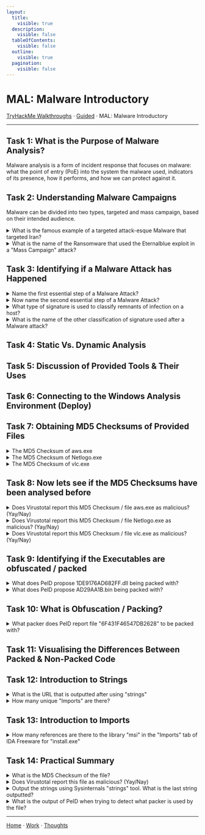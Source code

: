 ```yaml
---
layout:
  title:
    visible: true
  description:
    visible: false
  tableOfContents:
    visible: false
  outline:
    visible: true
  pagination:
    visible: false
---
```


# MAL: Malware Introductory

[TryHackMe Walkthroughs](./) ⋅ [Guided](../) ⋅ MAL: Malware Introductory

***

## Task 1: What is the Purpose of Malware Analysis?

Malware analysis is a form of incident response that focuses on malware: what the point of entry (PoE) into the system the malware used, indicators of its presence, how it performs, and how we can protect against it.

## Task 2: Understanding Malware Campaigns

Malware can be divided into two types, targeted and mass campaign, based on their intended audience.

<details>

<summary>What is the famous example of a targeted attack-esque Malware that targeted Iran?</summary>

Stuxnet

Stuxnex targeted Iran's nuclear program centrifuge, which are used to enrich uranium.

</details>

<details>

<summary>What is the name of the Ransomware that used the Eternalblue exploit in a "Mass Campaign" attack?</summary>

Wannacry

Wannacry demanded ransomware payments in Bitcoin.

</details>

## Task 3: Identifying if a Malware Attack has Happened

<details>

<summary>Name the first essential step of a Malware Attack?</summary>

Delivery

</details>

<details>

<summary>Now name the second essential step of a Malware Attack?</summary>

Execution

</details>

<details>

<summary>What type of signature is used to classify remnants of infection on a host?</summary>

Host-Based Signatures

</details>

<details>

<summary>What is the name of the other classification of signature used after a Malware attack?</summary>

Network-Based Signatures

</details>

## Task 4: Static Vs. Dynamic Analysis

## Task 5: Discussion of Provided Tools & Their Uses

## Task 6: Connecting to the Windows Analysis Environment (Deploy)

## Task 7: Obtaining MD5 Checksums of Provided Files

<details>

<summary>The MD5 Checksum of aws.exe</summary>

D2778164EF643BA8F44CC202EC7EF157

Right click on aws.exe to open the file's properties. Click on the File Hashes tab.

</details>

<details>

<summary>The MD5 Checksum of Netlogo.exe</summary>

59CB421172A89E1E16C11A428326952C

Right click on Netlogo.exe to open the file's properties. Click on the File Hashes tab.

</details>

<details>

<summary>The MD5 Checksum of vlc.exe</summary>

5416BE1B8B04B1681CB39CF0E2CAAD9F

Right click on vlc.exe to open the file's properties. Click on the File Hashes tab.

</details>

## Task 8: Now lets see if the MD5 Checksums have been analysed before

<details>

<summary>Does Virustotal report this MD5 Checksum / file aws.exe as malicious? (Yay/Nay)</summary>

Nay

Search for the MD5 checksum of aws.exe in Virustotal.

</details>

<details>

<summary>Does Virustotal report this MD5 Checksum / file Netlogo.exe as malicious? (Yay/Nay)</summary>

Nay

Search for the MD5 checksum of Netlogo.exe in Virustotal.

</details>

<details>

<summary>Does Virustotal report this MD5 Checksum / file vlc.exe as malicious? (Yay/Nay)</summary>

Nay

Search for the MD5 checksum of vlc.exe in Virustotal.

</details>

## Task 9: Identifying if the Executables are obfuscated / packed

<details>

<summary>What does PeID propose 1DE9176AD682FF.dll being packed with?</summary>

Microsoft Visual C++ 6.0 DLL

Go to Tools -> Static -> PE Tools to open PeID. Click the three dots next to File: in order to open1DE9176AD682FF.dll.&#x20;

</details>

<details>

<summary>What does PeID propose AD29AA1B.bin being packed with?</summary>

Microsoft Visual C++ 6.0

Go to Tools -> Static -> PE Tools to open PeID. Click the three dots next to File: in order to AD29AA1B.bin.&#x20;

</details>

## Task 10: What is Obfuscation / Packing?

<details>

<summary>What packer does PeID report file "6F431F46547DB2628" to be packed with?</summary>

FSG 1.0 -> dulek/xt

Go to Tools -> Static -> PE Tools to open PeID. Click the three dots next to File: in order to 6F431F46547DB2628.&#x20;

</details>

## Task 11: Visualising the Differences Between Packed & Non-Packed Code

## Task 12: Introduction to Strings

<details>

<summary>What is the URL that is outputted after using "strings"</summary>

practicalmalwareanalysis.com

Run `strings "C:\Users\Analysis\Desktop\Tasks\Task 12\67844C01"` and scroll up.

</details>

<details>

<summary>How many unique "Imports" are there?</summary>

5

</details>

## Task 13: Introduction to Imports

<details>

<summary>How many references are there to the library "msi" in the "Imports" tab of IDA Freeware for "install.exe"</summary>

9

</details>

## Task 14: Practical Summary

<details>

<summary>What is the MD5 Checksum of the file?</summary>

F5BD8E6DC6782ED4DFA62B8215BDC429

Right click on the file to view its properties. Go to the File Hashes tab.

</details>

<details>

<summary>Does Virustotal report this file as malicious? (Yay/Nay)</summary>

Yay

Copy the MD5 Checksum into Virustotal.

</details>

<details>

<summary>Output the strings using Sysinternals "strings" tool. What is the last string outputted?</summary>

d:h:

Run `` cd C:\Users\Analysis\Desktop\Tools\SysinternalsSuite` ``. Then, run `strings "C:\Users\Analysis\Desktop\Tasks\Task 14\ComplexCalculator.exe"`.

</details>

<details>

<summary>What is the output of PeID when trying to detect what packer is used by the file?</summary>

Nothing found

Open the file in PeID.

</details>

***

[Home](https://app.gitbook.com/o/0kO27okC5uVB9ALX3rho/s/036xtfEIzcEdGegONXWM/) ⋅ [Work](https://app.gitbook.com/o/0kO27okC5uVB9ALX3rho/s/WaFS755Q4sf02CxLcghQ/) ⋅ [Thoughts](https://app.gitbook.com/o/0kO27okC5uVB9ALX3rho/s/s4QQPMntQ25hmJToKSOu/)
